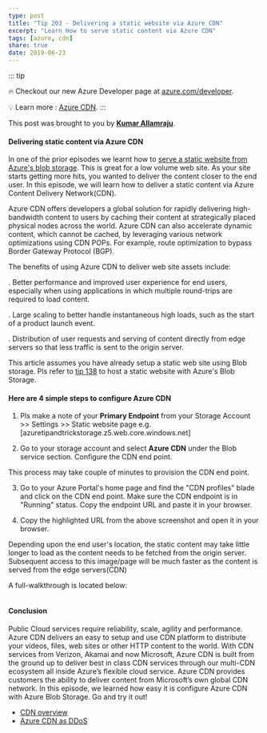 ```yaml
---
type: post
title: "Tip 203 - Delivering a static website via Azure CDN"
excerpt: "Learn How to serve static content via Azure CDN"
tags: [azure, cdn]
share: true
date: 2019-06-23
---
```



::: tip

:fire: Checkout our new Azure Developer page at [azure.com/developer](https://azure.com/developer?WT.mc_id=azure-azuredevtips-micrum).

:bulb: Learn more : [Azure CDN](https://azure.microsoft.com/en-us/services/cdn/?WT.mc_id=docs-azuredevtips-micrum). 
:::

This post was brought to you by **[Kumar Allamraju](https://twitter.com/kumarallamraju)**. 

#### Delivering static content via Azure CDN

In one of the prior episodes we learnt how to [serve a static website from Azure's blob storage](https://microsoft.github.io/AzureTipsAndTricks/blog/tip138.html). This is great for a low volume web site. As your site starts getting more hits, you wanted to deliver the content closer to the end user. In this episode, we will learn how to deliver a static content via Azure Content Delivery Network(CDN). 

Azure CDN offers developers a global solution for rapidly delivering high-bandwidth content to users by caching their content at strategically placed physical nodes across the world. Azure CDN can also accelerate dynamic content, which cannot be cached, by leveraging various network optimizations using CDN POPs. For example, route optimization to bypass Border Gateway Protocol (BGP).

The benefits of using Azure CDN to deliver web site assets include:

. Better performance and improved user experience for end users, especially when using applications in which multiple round-trips are required to load content.

. Large scaling to better handle instantaneous high loads, such as the start of a product launch event.

. Distribution of user requests and serving of content directly from edge servers so that less traffic is sent to the origin server.

This article assumes you have already setup a static web site using Blob storage. Pls refer to [tip 138](https://microsoft.github.io/AzureTipsAndTricks/blog/tip138.html) to host a static website with Azure's Blob Storage.

#### Here are 4 simple steps to configure Azure CDN

1. Pls make a note of your **Primary Endpoint** from your Storage Account >> Settings >> Static website page
e.g. [azuretipandtrickstorage.z5.web.core.windows.net]

2. Go to your storage account and select **Azure CDN** under the Blob service section. Configure the CDN end point.

This process may take couple of minutes to provision the CDN end point.

3. Go to your Azure Portal's home page and find the "CDN profiles" blade and click on the CDN end point. Make sure the CDN endpoint is in "Running" status. Copy the endpoint URL and paste it in your browser.

4. Copy the highlighted URL from the above screenshot and open it in your browser.

Depending upon the end user's location,  the static content may take little longer to load as the content needs to be fetched from the origin server. Subsequent access to this image/page will be much faster as the content is served from the edge servers(CDN)

A full-walkthrough is located below: 

<img :src="$withBase('/files/azurecdn1.gif')">

#### Conclusion

Public Cloud services require reliability, scale, agility and performance. Azure CDN delivers an easy to setup and use CDN platform to distribute your videos, files, web sites or other HTTP content to the world. With CDN services from Verizon, Akamai and now Microsoft, Azure CDN is built from the ground up to deliver best in class CDN services through our multi-CDN ecosystem all inside Azure’s flexible cloud service. Azure CDN provides customers the ability to deliver content from Microsoft’s own global CDN network. In this episode, we learned how easy it is configure Azure CDN with Azure Blob Storage. Go and try it out!

* [CDN overview](https://docs.microsoft.com/en-us/azure/cdn/cdn-overview?WT.mc_id=docs-azuredevtips-micrum)
* [Azure CDN as DDoS](https://docs.microsoft.com/en-us/azure/cdn/cdn-ddos?WT.mc_id=docs-azuredevtips-micrum)




